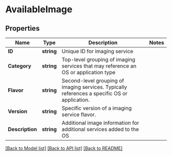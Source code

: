 # AvailableImage

## Properties

Name | Type | Description | Notes
------------ | ------------- | ------------- | -------------
**ID** | **string** | Unique ID for imaging service | 
**Category** | **string** | Top-level grouping of imaging services that may reference an OS or application type | 
**Flavor** | **string** | Second-level grouping of imaging services.  Typically references a specific OS or application. | 
**Version** | **string** | Specific version of a imaging service flavor. | 
**Description** | **string** | Additional image information for additional services added to the OS | 

[[Back to Model list]](../README.md#documentation-for-models) [[Back to API list]](../README.md#documentation-for-api-endpoints) [[Back to README]](../README.md)


